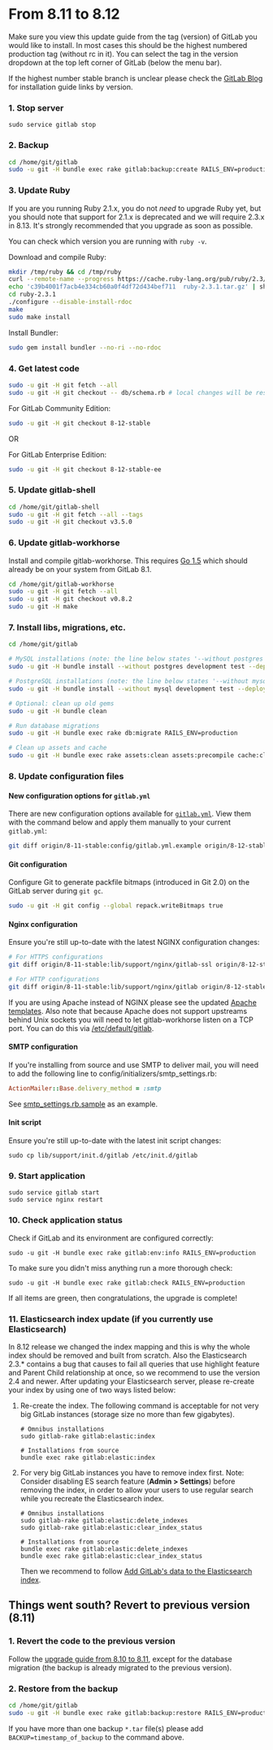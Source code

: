 # From 8.11 to 8.12

Make sure you view this update guide from the tag (version) of GitLab you would
like to install. In most cases this should be the highest numbered production
tag (without rc in it). You can select the tag in the version dropdown at the
top left corner of GitLab (below the menu bar).

If the highest number stable branch is unclear please check the
[GitLab Blog](https://about.gitlab.com/blog/archives.html) for installation
guide links by version.

### 1. Stop server

    sudo service gitlab stop

### 2. Backup

```bash
cd /home/git/gitlab
sudo -u git -H bundle exec rake gitlab:backup:create RAILS_ENV=production
```

### 3. Update Ruby

If you are you running Ruby 2.1.x, you do not _need_ to upgrade Ruby yet, but you should note that support for 2.1.x is deprecated and we will require 2.3.x in 8.13. It's strongly recommended that you upgrade as soon as possible.

You can check which version you are running with `ruby -v`.

Download and compile Ruby:

```bash
mkdir /tmp/ruby && cd /tmp/ruby
curl --remote-name --progress https://cache.ruby-lang.org/pub/ruby/2.3/ruby-2.3.1.tar.gz
echo 'c39b4001f7acb4e334cb60a0f4df72d434bef711  ruby-2.3.1.tar.gz' | shasum --check - && tar xzf ruby-2.3.1.tar.gz
cd ruby-2.3.1
./configure --disable-install-rdoc
make
sudo make install
```

Install Bundler:

```bash
sudo gem install bundler --no-ri --no-rdoc
```

### 4. Get latest code

```bash
sudo -u git -H git fetch --all
sudo -u git -H git checkout -- db/schema.rb # local changes will be restored automatically
```

For GitLab Community Edition:

```bash
sudo -u git -H git checkout 8-12-stable
```

OR

For GitLab Enterprise Edition:

```bash
sudo -u git -H git checkout 8-12-stable-ee
```

### 5. Update gitlab-shell

```bash
cd /home/git/gitlab-shell
sudo -u git -H git fetch --all --tags
sudo -u git -H git checkout v3.5.0
```

### 6. Update gitlab-workhorse

Install and compile gitlab-workhorse. This requires
[Go 1.5](https://golang.org/dl) which should already be on your system from
GitLab 8.1.

```bash
cd /home/git/gitlab-workhorse
sudo -u git -H git fetch --all
sudo -u git -H git checkout v0.8.2
sudo -u git -H make
```

### 7. Install libs, migrations, etc.

```bash
cd /home/git/gitlab

# MySQL installations (note: the line below states '--without postgres')
sudo -u git -H bundle install --without postgres development test --deployment

# PostgreSQL installations (note: the line below states '--without mysql')
sudo -u git -H bundle install --without mysql development test --deployment

# Optional: clean up old gems
sudo -u git -H bundle clean

# Run database migrations
sudo -u git -H bundle exec rake db:migrate RAILS_ENV=production

# Clean up assets and cache
sudo -u git -H bundle exec rake assets:clean assets:precompile cache:clear RAILS_ENV=production
```

### 8. Update configuration files

#### New configuration options for `gitlab.yml`

There are new configuration options available for [`gitlab.yml`](config/gitlab.yml.example). View them with the command below and apply them manually to your current `gitlab.yml`:

```sh
git diff origin/8-11-stable:config/gitlab.yml.example origin/8-12-stable:config/gitlab.yml.example
```

#### Git configuration

Configure Git to generate packfile bitmaps (introduced in Git 2.0) on
the GitLab server during `git gc`.

```sh
sudo -u git -H git config --global repack.writeBitmaps true
```

#### Nginx configuration

Ensure you're still up-to-date with the latest NGINX configuration changes:

```sh
# For HTTPS configurations
git diff origin/8-11-stable:lib/support/nginx/gitlab-ssl origin/8-12-stable:lib/support/nginx/gitlab-ssl

# For HTTP configurations
git diff origin/8-11-stable:lib/support/nginx/gitlab origin/8-12-stable:lib/support/nginx/gitlab
```

If you are using Apache instead of NGINX please see the updated [Apache templates].
Also note that because Apache does not support upstreams behind Unix sockets you
will need to let gitlab-workhorse listen on a TCP port. You can do this
via [/etc/default/gitlab].

[Apache templates]: https://gitlab.com/gitlab-org/gitlab-recipes/tree/master/web-server/apache
[/etc/default/gitlab]: https://gitlab.com/gitlab-org/gitlab-ce/blob/8-12-stable/lib/support/init.d/gitlab.default.example#L38

#### SMTP configuration

If you're installing from source and use SMTP to deliver mail, you will need to add the following line
to config/initializers/smtp_settings.rb:

```ruby
ActionMailer::Base.delivery_method = :smtp
```

See [smtp_settings.rb.sample] as an example.

[smtp_settings.rb.sample]:  https://gitlab.com/gitlab-org/gitlab-ce/blob/8-12-stable/config/initializers/smtp_settings.rb.sample#L13?

#### Init script

Ensure you're still up-to-date with the latest init script changes:

    sudo cp lib/support/init.d/gitlab /etc/init.d/gitlab

### 9. Start application

    sudo service gitlab start
    sudo service nginx restart

### 10. Check application status

Check if GitLab and its environment are configured correctly:

    sudo -u git -H bundle exec rake gitlab:env:info RAILS_ENV=production

To make sure you didn't miss anything run a more thorough check:

    sudo -u git -H bundle exec rake gitlab:check RAILS_ENV=production

If all items are green, then congratulations, the upgrade is complete!

### 11. Elasticsearch index update (if you currently use Elasticsearch)

In 8.12 release we changed the index mapping and this is why the whole index should be removed and built from scratch. Also the Elasticsearch 2.3.* contains a bug that causes to fail all queries that use highlight feature and Parent Child relationship at once, so we recommend to use the version 2.4 and newer. After updating your Elasticsearch server, please re-create your index by using one of two ways listed below:

1. Re-create the index. The following command is acceptable for not very big GitLab instances (storage size no more than few gigabytes).

    ```
    # Omnibus installations
    sudo gitlab-rake gitlab:elastic:index

    # Installations from source
    bundle exec rake gitlab:elastic:index
    ```

1. For very big GitLab instances you have to remove index first. Note: Consider disabling ES search feature (**Admin > Settings**) before removing the index, in order to allow your users to use regular search while you recreate the Elasticsearch index.

    ```
    # Omnibus installations
    sudo gitlab-rake gitlab:elastic:delete_indexes
    sudo gitlab-rake gitlab:elastic:clear_index_status

    # Installations from source
    bundle exec rake gitlab:elastic:delete_indexes
    bundle exec rake gitlab:elastic:clear_index_status
    ```

    Then we recommend to follow [Add GitLab's data to the Elasticsearch index](../integration/elasticsearch.md#add-gitlabs-data-to-the-elasticsearch-index).


## Things went south? Revert to previous version (8.11)

### 1. Revert the code to the previous version

Follow the [upgrade guide from 8.10 to 8.11](8.10-to-8.11.md), except for the
database migration (the backup is already migrated to the previous version).

### 2. Restore from the backup

```bash
cd /home/git/gitlab
sudo -u git -H bundle exec rake gitlab:backup:restore RAILS_ENV=production
```

If you have more than one backup `*.tar` file(s) please add `BACKUP=timestamp_of_backup` to the command above.
